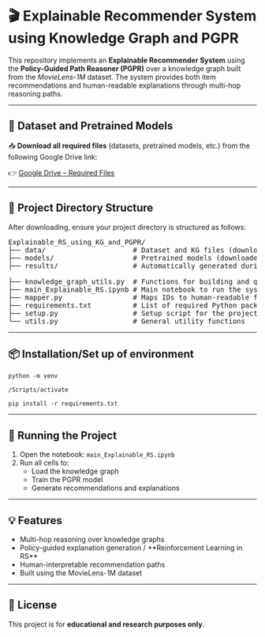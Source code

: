 <h1>🎬 Explainable Recommender System using Knowledge Graph and PGPR</h1>

<p>This repository implements an <strong>Explainable Recommender System</strong> using the <strong>Policy-Guided Path Reasoner (PGPR)</strong> over a knowledge graph built from the <em>MovieLens-1M</em> dataset. The system provides both item recommendations and human-readable explanations through multi-hop reasoning paths.</p>

<hr>

<h2>📁 Dataset and Pretrained Models</h2>

<p>📥 <strong>Download all required files</strong> (datasets, pretrained models, etc.) from the following Google Drive link:</p>

<p>👉 <a href="https://drive.google.com/drive/folders/1FBnh8SJvdTgmJoUoMvrzg7BppiHO8oIc" target="_blank">Google Drive – Required Files</a></p>

<hr>

<h2>📂 Project Directory Structure</h2>

<p>After downloading, ensure your project directory is structured as follows:</p>

<pre>
Explainable_RS_using_KG_and_PGPR/
├── data/                     # Dataset and KG files (downloaded from Drive)
├── models/                   # Pretrained models (downloaded from Drive)
├── results/                  # Automatically generated during runtime

├── knowledge_graph_utils.py  # Functions for building and querying the KG
├── main_Explainable_RS.ipynb # Main notebook to run the system
├── mapper.py                 # Maps IDs to human-readable formats
├── requirements.txt          # List of required Python packages
├── setup.py                  # Setup script for the project
└── utils.py                  # General utility functions
</pre>

<hr>

<h2>📦 Installation/Set up of environment</h2>

<pre><code>python -m venv <env_name_as_per_your_choice>
</code></pre>
<pre><code><env_name>/Scripts/activate
</code></pre>
<pre><code>pip install -r requirements.txt
</code></pre>

<hr>

<h2>🚀 Running the Project</h2>

<ol>
  <li>Open the notebook: <code>main_Explainable_RS.ipynb</code></li>
  <li>Run all cells to:
    <ul>
      <li>Load the knowledge graph</li>
      <li>Train the PGPR model</li>
      <li>Generate recommendations and explanations</li>
    </ul>
  </li>
</ol>

<hr>

<h2>💡 Features</h2>
<ul>
  <li>Multi-hop reasoning over knowledge graphs</li>
  <li>Policy-guided explanation generation / **Reinforcement Learning in RS**</li>
  <li>Human-interpretable recommendation paths</li>
  <li>Built using the MovieLens-1M dataset</li>
</ul>

<hr>

<h2>📝 License</h2>
<p>This project is for <strong>educational and research purposes only</strong>.</p>
